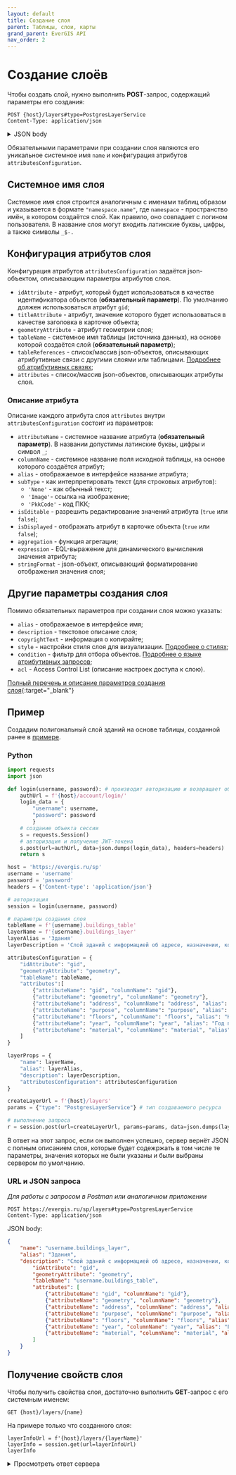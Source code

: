 ```yaml
---
layout: default
title: Создание слоя
parent: Таблицы, слои, карты
grand_parent: EverGIS API
nav_order: 2
---
```


# Создание слоёв
Чтобы создать слой, нужно выполнить **POST**-запрос, содержащий параметры его создания:
```
POST {host}/layers#type=PostgresLayerService
Content-Type: application/json
```
<details>
<summary>JSON body</summary>

{% highlight json %}
{
    "attributesConfiguration": {
        "idAttribute": "string",
        "titleAttribute": "string",
        "geometryAttribute": "string",
        "tableName": "string",
        "attributes": [
        {
            "attributeName": "string",
            "columnName": "string",
            "alias": "string",
            "subType": "None",
            "isEditable": true,
            "isDisplayed": true,
            "aggregation": "None",
            "expression": "string",
            "stringFormat": {
            "scalingFactor": 0,
            "unitsLabel": "string",
            "format": "string",
            "culture": "string",
            "splitDigitGroup": true,
            "rounding": 0
            }
        }
        ],
        "tableReferences": [
        {
            "tableName": "string",
            "referenceColumn": "string",
            "targetColumn": "string",
            "attributes": [
            {
                "attributeName": "string",
                "columnName": "string",
                "alias": "string",
                "subType": "None",
                "isEditable": true,
                "isDisplayed": true,
                "aggregation": "None",
                "expression": "string",
                "stringFormat": {
                "scalingFactor": 0,
                "unitsLabel": "string",
                "format": "string",
                "culture": "string",
                "splitDigitGroup": true,
                "rounding": 0
                }
            }
            ],
            "tableReferences": [
            {}
            ]
        }
        ]
    },
    "style": {
        "title": "string",
        "condition": "string",
        "symbol": {
        "size": {
            "expression": "string",
            "defaultValue": 0
        },
        "fillColor": {},
        "strokeColor": {},
        "strokeWidth": {
            "expression": "string",
            "defaultValue": 0
        },
        "offset": [
            {
            "expression": "string",
            "defaultValue": 0
            }
        ],
        "angle": {
            "expression": "string",
            "defaultValue": 0
        },
        "disabled": true
        },
        "children": [
        {}
        ],
        "minResolution": 0,
        "maxResolution": 0,
        "disabled": true
    },
    "condition": "string",
    "featuresLimit": 0,
    "extentOffset": 0,
    "name": "string",
    "alias": "string",
    "description": "string",
    "acl": {
        "data": [
        {
            "role": "string",
            "permissions": "none"
        }
        ]
    },
    "icon": "string",
    "owner": "string",
    "copyrightText": "string",
    "tags": [
        "string"
    ],
    "invisibleInCatalog": true
}
{% endhighlight %}
</details>

Обязательными параметрами при создании слоя являются его уникальное системное имя `name` и конфигурация атрибутов `attributesConfiguration`.

## Системное имя слоя
Системное имя слоя строится аналогичным с именами таблиц образом и указывается в формате `"namespace.name"`, где `namespace` - пространство имён, в котором создаётся слой. Как правило, оно совпадает с логином пользователя. В название слоя могут входить латинские буквы, цифры, а также символы `_$-.`

## Конфигурация атрибутов слоя
Конфигурация атрибутов `attributesConfiguration` задаётся json-объектом, описывающим параметры атрибутов слоя.

- `idAttribute` - атрибут, который будет использоваться в качестве идентификатора объектов (**обязательный параметр**). По умолчанию должен использоваться атрибут `gid`;
- `titleAttribute` - атрибут, значение которого будет использоваться в качестве заголовка в карточке объекта;
- `geometryAttribute` - атрибут геометрии слоя;
- `tableName` - системное имя таблицы (источника данных), на основе которой создаётся слой (**обязательный параметр**);
- `tableReferences` - список/массив json-объектов, описывающих атрибутивные связи с другими слоями или таблицами. [Подробнее об атрибутивных связях](/api/table_reference);
- `attributes` - список/массив json-объектов, описывающих атрибуты слоя.

### Описание атрибута
Описание каждого атрибута слоя `attributes` внутри `attributesConfiguration` состоит из параметров:

- `attributeName` - системное название атрибута (**обязательный параметр**). В названии допустимы латинские буквы, цифры и символ `_`;
- `columnName` - системное название поля исходной таблицы, на основе которого создаётся атрибут;
- `alias` - отображаемое в интерфейсе название атрибута;
- `subType` - как интерпретировать текст (для строковых атрибутов): 
    - `'None'` - как обычный текст;
    - `'Image'`- ссылка на изображение;
    - `'PkkCode'` - код ПКК;
- `isEditable` - разрешить редактирование значений атрибута (`true` или `false`);
- `isDisplayed` - отображать атрибут в карточке объекта (`true` или `false`);
- `aggregation` - функция агрегации; <!-- тоже непонятно -->
- `expression` - EQL-выражение для динамического вычисления значения атрибута; 
- `stringFormat` - json-объект, описывающий форматирование отображения значения слоя;

## Другие параметры создания слоя
Помимо обязательных параметров при создании слоя можно указать:
- `alias` - отображаемое в интерфейсе имя;
- `description` - текстовое описание слоя;
- `copyrightText` - информация о копирайте;
- `style` - настройки стиля слоя для визуализации. [Подробнее о стилях](/api/style/index);
- `condition` - фильтр для отбора объектов. [Подробнее о языке атрибутивных запросов](/help/attr_query);
- `acl` - Access Control List (описание настроек доступа к слою).

[Полный перечень и описание параметров создания слоя](https://evergis.ru/sp/docs/index.html#tag/Layers/operation/LayersController_PublishPostgresLayerService){:target="_blank"}

## Пример
Создадим полигональный слой зданий на основе таблицы, созданной ранее в [примере](/api/resources/create_table/#пример). 

### Python
```python
import requests
import json

def login(username, password): # производит авторизацию и возвращает объект сессии
    authUrl = f'{host}/account/login/'
    login_data = {
        "username": username,
        "password": password
        }
    # создание объекта сессии
    s = requests.Session()
    # авторизация и получение JWT-токена
    s.post(url=authUrl, data=json.dumps(login_data), headers=headers)
    return s

host = 'https://evergis.ru/sp'
username = 'username'
password = 'password'
headers = {'Content-type': 'application/json'}

# авторизация
session = login(username, password)

# параметры создания слоя
tableName = f'{username}.buildings_table'
layerName = f'{username}.buildings_layer'
layerAlias = 'Здания'
layerDescription = 'Слой зданий с информацией об адресе, назначении, количестве этажей, годе постройки и материале'

attributesConfiguration = {
    "idAttribute": "gid",
    "geometryAttribute": "geometry",
    "tableName": tableName,
    "attributes":[
        {"attributeName": "gid", "columnName": "gid"},
        {"attributeName": "geometry", "columnName": "geometry"},
        {"attributeName": "address", "columnName": "address", "alias": "Адрес"},
        {"attributeName": "purpose", "columnName": "purpose", "alias": "Назначение"},
        {"attributeName": "floors", "columnName": "floors", "alias": "Количество этажей"},
        {"attributeName": "year", "columnName": "year", "alias": "Год постройки"},
        {"attributeName": "material", "columnName": "material", "alias": "Материал"},
    ]
}

layerProps = {
    "name": layerName,
    "alias": layerAlias,
    "description": layerDescription,
    "attributesConfiguration": attributesConfiguration
}

createLayerUrl = f'{host}/layers'
params = {"type": "PostgresLayerService"} # тип создаваемого ресурса

# выполнение запроса
r = session.post(url=createLayerUrl, params=params, data=json.dumps(layerProps), headers=headers).json()
```
В ответ на этот запрос, если он выполнен успешно, сервер вернёт JSON с полным описанием слоя, которые будет содежржать в том числе те параметры, значения которых не были указаны и были выбраны сервером по умолчанию.

### URL и JSON запроса
*Для работы с запросом в Postman или аналогичном приложении*

```
POST https://evergis.ru/sp/layers#type=PostgresLayerService
Content-Type: application/json
```
JSON body:
```json
{
    "name": "username.buildings_layer", 
    "alias": "Здания", 
    "description": "Слой зданий с информацией об адресе, назначении, количестве этажей, годе постройки и материале", "attributesConfiguration": {
        "idAttribute": "gid", 
        "geometryAttribute": "geometry", 
        "tableName": "username.buildings_table", 
        "attributes": [
            {"attributeName": "gid", "columnName": "gid"}, 
            {"attributeName": "geometry", "columnName": "geometry"}, 
            {"attributeName": "address", "columnName": "address", "alias": "Адрес"}, 
            {"attributeName": "purpose", "columnName": "purpose", "alias": "Назначение"}, 
            {"attributeName": "floors", "columnName": "floors", "alias": "Количество этажей"}, 
            {"attributeName": "year", "columnName": "year", "alias": "Год постройки"}, 
            {"attributeName": "material", "columnName": "material", "alias": "Материал"}
        ]
    }
}
```

## Получение свойств слоя
Чтобы получить свойства слоя, достаточно выполнить **GET**-запрос с его системным именем:
```
GET {host}/layers/{name}
```

На примере только что созданного слоя:
```
layerInfoUrl = f'{host}/layers/{layerName}'
layerInfo = session.get(url=layerInfoUrl)
layerInfo
```
<details>
<summary>Просмотреть ответ сервера</summary>
{% highlight python %}
{'layerDefinition': {'idAttribute': 'gid',
  'titleAttribute': None,
  'geometryAttribute': 'geometry',
  'geometryType': 'polygon',
  'spatialReference': 3857,
  'isEditable': True,
  'attributes': {'gid': {'type': 'Int64',
    'alias': None,
    'isNullable': False,
    'isEditable': True,
    'isDisplayed': True,
    'subType': 'None',
    'isUnique': False,
    'isCalculated': False,
    'stringFormat': None},
   'geometry': {'type': 'Polygon',
    'alias': None,
    'isNullable': True,
    'isEditable': True,
    'isDisplayed': True,
    'subType': 'None',
    'isUnique': False,
    'isCalculated': False,
    'stringFormat': None},
   'address': {'type': 'String',
    'alias': 'Адрес',
    'isNullable': True,
    'isEditable': True,
    'isDisplayed': True,
    'subType': 'None',
    'isUnique': False,
    'isCalculated': False,
    'stringFormat': None},
   'purpose': {'type': 'String',
    'alias': 'Назначение',
    'isNullable': True,
    'isEditable': True,
    'isDisplayed': True,
    'subType': 'None',
    'isUnique': False,
    'isCalculated': False,
    'stringFormat': None},
   'floors': {'type': 'Int32',
    'alias': 'Количество этажей',
    'isNullable': True,
    'isEditable': True,
    'isDisplayed': True,
    'subType': 'None',
    'isUnique': False,
    'isCalculated': False,
    'stringFormat': None},
   'year': {'type': 'DateTime',
    'alias': 'Год постройки',
    'isNullable': True,
    'isEditable': True,
    'isDisplayed': True,
    'subType': 'None',
    'isUnique': False,
    'isCalculated': False,
    'stringFormat': {'scalingFactor': 0.0,
     'unitsLabel': None,
     'format': 'dd.MM.yyyy',
     'culture': None,
     'splitDigitGroup': False,
     'rounding': 0}},
   'material': {'type': 'String',
    'alias': 'Материал',
    'isNullable': True,
    'isEditable': True,
    'isDisplayed': True,
    'subType': 'None',
    'isUnique': False,
    'isCalculated': False,
    'stringFormat': None}}},
 'style': {'title': None,
  'condition': None,
  'symbol': {'type': 'polygonSymbol',
   'stroke': {'type': 'solid', 'color': '#00ffff80', 'width': 2.0},
   'fill': {'type': 'solid', 'color': '#00ffff80'},
   'disabled': False},
  'children': None,
  'minResolution': 0.0,
  'maxResolution': 0.0,
  'disabled': False},
 'dataSourceType': 'Table',
 'copyrightText': None,
 'type': 'PostgresLayerService',
 'minResolution': 0.0,
 'maxResolution': 0.0,
 'condition': None,
 'geometryType': 'polygon',
 'objectCount': 0,
 'categories': None,
 'configuration': {'attributesConfiguration': {'idAttribute': 'gid',
   'titleAttribute': None,
   'geometryAttribute': 'geometry',
   'tableName': 'username.buildings_table',
   'attributes': [{'attributeName': 'gid',
     'columnName': 'gid',
     'alias': None,
     'subType': 'None',
     'isEditable': True,
     'isDisplayed': True,
     'aggregation': 'None',
     'expression': None,
     'stringFormat': None},
    {'attributeName': 'geometry',
     'columnName': 'geometry',
     'alias': None,
     'subType': 'None',
     'isEditable': True,
     'isDisplayed': True,
     'aggregation': 'None',
     'expression': None,
     'stringFormat': None},
    {'attributeName': 'address',
     'columnName': 'address',
     'alias': 'Адрес',
     'subType': 'None',
     'isEditable': True,
     'isDisplayed': True,
     'aggregation': 'None',
     'expression': None,
     'stringFormat': None},
    {'attributeName': 'purpose',
     'columnName': 'purpose',
     'alias': 'Назначение',
     'subType': 'None',
     'isEditable': True,
     'isDisplayed': True,
     'aggregation': 'None',
     'expression': None,
     'stringFormat': None},
    {'attributeName': 'floors',
     'columnName': 'floors',
     'alias': 'Количество этажей',
     'subType': 'None',
     'isEditable': True,
     'isDisplayed': True,
     'aggregation': 'None',
     'expression': None,
     'stringFormat': None},
    {'attributeName': 'year',
     'columnName': 'year',
     'alias': 'Год постройки',
     'subType': 'None',
     'isEditable': True,
     'isDisplayed': True,
     'aggregation': 'None',
     'expression': None,
     'stringFormat': {'scalingFactor': 0.0,
      'unitsLabel': None,
      'format': 'dd.MM.yyyy',
      'culture': None,
      'splitDigitGroup': False,
      'rounding': 0}},
    {'attributeName': 'material',
     'columnName': 'material',
     'alias': 'Материал',
     'subType': 'None',
     'isEditable': True,
     'isDisplayed': True,
     'aggregation': 'None',
     'expression': None,
     'stringFormat': None}],
   'tableReferences': None},
  'style': {'title': None,
   'condition': None,
   'symbol': {'type': 'polygonSymbol',
    'stroke': {'type': 'solid', 'color': '#00ffff80', 'width': 2.0},
    'fill': {'type': 'solid', 'color': '#00ffff80'},
    'disabled': False},
   'children': None,
   'minResolution': 0.0,
   'maxResolution': 0.0,
   'disabled': False},
  'condition': None,
  'featuresLimit': 500,
  'extentOffset': 0,
  'name': 'username.buildings_layer',
  'alias': 'Здания',
  'description': 'Слой зданий с информацией об адресе, назначении, количестве этажей, годе постройки и материале',
  'acl': {'data': [{'role': '__username',
     'permissions': 'read,write,configure'}]},
  'icon': None,
  'owner': 'username',
  'copyrightText': None,
  'tags': None,
  'invisibleInCatalog': False},
 'name': 'username.buildings_layer',
 'alias': 'Здания',
 'owner': 'username',
 'description': 'Слой зданий с информацией об адресе, назначении, количестве этажей, годе постройки и материале',
 'preview': None,
 'createdDate': '2023-11-29T11:49:30.4500244Z',
 'changedDate': '2023-11-29T11:49:30.4500245Z',
 'permissions': 'read,write,configure',
 'acl': {'data': [{'role': '__username',
    'permissions': 'read,write,configure'}]},
 'icon': None,
 'invisibleInCatalog': False}
{% endhighlight %}
</details>